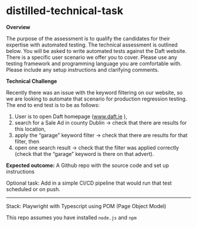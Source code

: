 # distilled-technical-task
**Overview**

The purpose of the assessment is to qualify the candidates for their expertise with automated
testing.
The technical assessment is outlined below. You will be asked to write automated tests
against the Daft website. There is a specific user scenario we offer you to cover. Please use
any testing framework and programming language you are comfortable with. Please include
any setup instructions and clarifying comments.

**Technical Challenge**

Recently there was an issue with the keyword filtering on our website, so we are looking to
automate that scenario for production regression testing.
The end to end test is to be as follows: 
1. User is to open Daft homepage (www.daft.ie ),
2. search for a Sale Ad in county Dublin -> check that there are results for this location,
3. apply the “garage” keyword filter -> check that there are results for that filter, then
4. open one search result -> check that the filter was applied correctly (check that the “garage” keyword is there on that advert).

**Expected outcome:** A Github repo with the source code and set up instructions

Optional task:
Add in a simple CI/CD pipeline that would run that test scheduled or on push.

---
Stack: Playwright with Typescript using POM (Page Object Model)

This repo assumes you have installed `node.js` and `npm`
